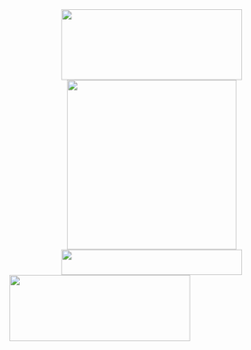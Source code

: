 <div class="separator" style="clear: both; text-align: center;"><a href="https://topwellnessmart.com/ForNaturesOnlyCBD" imageanchor="1" style="margin-left: 1em; margin-right: 1em;"><img border="0" data-original-height="195" data-original-width="500" height="125" src="https://blogger.googleusercontent.com/img/b/R29vZ2xl/AVvXsEgJoCnVWhQIwIwtYBtgZFq6JFNpwVXSHUi23D75kBo-2kJ7fete2jiy_QzKL9WKF0uXslmj9hPfnDfsCTvSF_fsutLwu8wcuHDb1O9pQ7WIGpPHVysdaBiV3pF5kZ1zb9CGx3Qyz6qEX-hnvgvX0mVih42HOYQEW9jEs3SzKEp3H91rRtHdp2my7_YC0A/s320/Screenshot%202022-03-26%20at%2015-10-34%20https%20__smilzspecial.github.io.png" width="320"></a></div>
<div class="separator" style="clear: both; text-align: center;"><a href="https://topwellnessmart.com/ForNaturesOnlyCBD" imageanchor="1" style="margin-left: 1em; margin-right: 1em;"><img border="0" data-original-height="300" data-original-width="300" height="300" src="https://blogger.googleusercontent.com/img/b/R29vZ2xl/AVvXsEhi9-T2RUxevWSbSmJGycHMvLEef7pli2ewFmUr9eYIInaSpKjNiYpBWLyNkrI1dy4pGoHHIhKc2RxBorRgQHgIzkDR_XNRHzrjPsWoCKanMeeTGiLdeyYUDPW4cHBRyFApQgk55uh6YOQrLK-WkBaM2WwCHwKCT5szBB9-oyIecXZbEJu2pU6lhKEFNA/s1600/Natures-Only-CBD-Gummies-Ingredients-300x300.jpg" width="300"></a></div>
<div class="separator" style="clear: both; text-align: center;"><a href="https://topwellnessmart.com/ForNaturesOnlyCBD" imageanchor="1" style="margin-left: 1em; margin-right: 1em;"><img border="0" data-original-height="99" data-original-width="711" height="45" src="https://blogger.googleusercontent.com/img/b/R29vZ2xl/AVvXsEhlon1aWjZe7APzOoM3tEuB0DdZLBGi72TGvcQ9Q5S6X-8OYhjtnBPlHTS4xL1ehMvfrIADkEHeM6Uk_tKp8a0GUrR8-_dOti-MXEiEJoAeJOXipQ2R6tcmlY3kaUYLK30bsJMiiriSryT9dd30nmEIu7pb_J00uzrjuJTshTS9IHPmPgr3vOlcO4D-1w/s320/Screenshot%202022-03-26%20at%2015-10-41%20https%20__smilzspecial.github.io.png" width="320"></a></div>
<tr><td style="text-align: center;"><span style="margin-left: auto; margin-right: auto;"><a href="https://topwellnessmart.com/ForNaturesOnlyCBD"><img border="0" data-original-height="265" data-original-width="724" height="117" src="https://blogger.googleusercontent.com/img/b/R29vZ2xl/AVvXsEjoHKwjec0U7J5BPIX5SM_glQ5fDi83J1HXnL8ozCN5xeAQ_NO8agj6c9ApllzwlpJY_qmddmheZ3YYHcgIva6bJW1SMeXq8pNTkDe1gdv178TLawNwwrX0dGiq7i161vQQt5ygNVnkY-VTSmLo6eH4mInxdSFzmx_0bU3P5HcBOkWfqISLIb4I9qrJvg/s320/Screenshot%202022-03-26%20at%2015-10-54%20https%20__smilzspecial.github.io.png" width="320"></a></span></td></tr>
